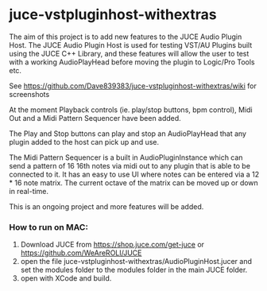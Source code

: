 # juce-vstpluginhost-withextras
The aim of this project is to add new features to the JUCE Audio Plugin Host.  The JUCE Audio Plugin Host is used for testing VST/AU Plugins built using the JUCE C++ Library, and these features will allow the user to test with a working AudioPlayHead before moving the plugin to Logic/Pro Tools etc.

See https://github.com/Dave839383/juce-vstpluginhost-withextras/wiki for screenshots

At the moment Playback controls (ie. play/stop buttons, bpm control), Midi Out and a Midi Pattern Sequencer have been added.  

The Play and Stop buttons can play and stop an AudioPlayHead that any plugin added to the host can pick up and use.

The Midi Pattern Sequencer is a built in AudioPluginInstance which can send a pattern of 16 16th notes via midi out to any plugin that is able to be connected to it.  It has an easy to use UI where notes can be entered via a 12 * 16 note matrix.  The current octave of the matrix can be moved up or down in real-time.

This is an ongoing project and more features will be added.

### How to run on MAC:

1. Download JUCE from https://shop.juce.com/get-juce or https://github.com/WeAreROLI/JUCE
2. open the file juce-vstpluginhost-withextras/AudioPluginHost.jucer and set the modules folder to the modules folder in the main JUCE folder.
3. open with XCode and build.
